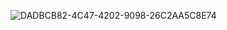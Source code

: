 ![DADBCB82-4C47-4202-9098-26C2AA5C8E74](https://github.com/user-attachments/assets/75611c37-c0a6-4cdc-bedc-7df6d2c1c1d7)
